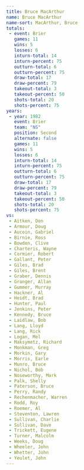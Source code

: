 ```yaml
---
title: Bruce MacArthur
name: Bruce MacArthur
name-sort: MacArthur, Bruce
totals:
 - event: Brier
   games: 11
   wins: 5
   losses: 6
   inturn-total: 14
   inturn-percent: 75
   outturn-total: 6
   outturn-percent: 75
   draw-total: 17
   draw-percent: 79
   takeout-total: 3
   takeout-percent: 50
   shots-total: 20
   shots-percent: 75
years:
 - year: 1982
   event: Brier
   team: "NS"
   position: Second
   alternate: false
   games: 11
   wins: 5
   losses: 6
   inturn-total: 14
   inturn-percent: 75
   outturn-total: 6
   outturn-percent: 75
   draw-total: 17
   draw-percent: 79
   takeout-total: 3
   takeout-percent: 50
   shots-total: 20
   shots-percent: 75
vs:
 - Aitken, Don
 - Armour, Doug
 - Aucoin, Gabriel
 - Birnie, Ross
 - Bowden, Clive
 - Charteris, Wayne
 - Cormier, Robert
 - Gallant, Peter
 - Giles, Brad
 - Giles, Brent
 - Graber, Dennis
 - Granger, Allan
 - Gummer, Murray
 - Hackner, Al
 - Heidt, Brad
 - Hunter, Paul
 - Jenkins, Peter
 - Kennedy, Bruce
 - Laidlaw, Bob
 - Lang, Lloyd
 - Lang, Rick
 - Logan, Mel
 - Maksymetz, Richard
 - Monkman, Greg
 - Morkin, Gary
 - Morris, Earle
 - Munro, Bruce
 - Nichol, Bob
 - Noseworthy, Mark
 - Palk, Shelly
 - Paterson, Bruce
 - Perry, Randy
 - Rechenmacher, Warren
 - Rodd, Roy
 - Roemer, Al
 - Steventon, Lawren
 - Sullivan, Charlie
 - Sullivan, Dave
 - Trickett, Eugene
 - Turner, Malcolm
 - Weeks, Doug
 - Wheeler, John
 - Whetter, John
 - Yeulet, John
---
```

